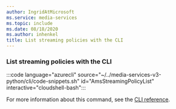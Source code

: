 ```yaml
---
author: IngridAtMicrosoft
ms.service: media-services
ms.topic: include
ms.date: 08/18/2020
ms.author: inhenkel
title: List streaming policies with the CLI
---
```


### List streaming policies with the CLI

:::code language="azurecli" source="~/../media-services-v3-python/cli/code-snippets.sh" id="AmsStreamingPolicyList" interactive="cloudshell-bash":::

For more information about this command, see the [CLI reference](/cli/azure/ams/streaming-policy?view=azure-cli-latest#az-ams-streaming-policy-list).
